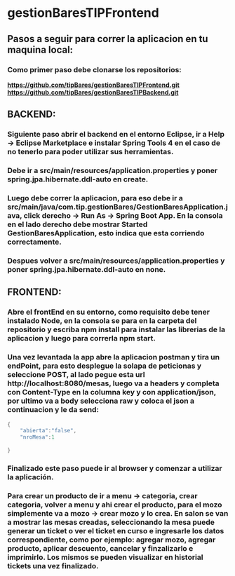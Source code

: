# gestionBaresTIPFrontend
## Pasos a seguir para correr la aplicacion en tu maquina local:
### Como primer paso debe clonarse los repositorios:
**https://github.com/tipBares/gestionBaresTIPFrontend.git**  
**https://github.com/tipBares/gestionBaresTIPBackend.git**

## BACKEND:
### Siguiente paso abrir el backend en el entorno Eclipse, ir a Help -> Eclipse Marketplace e instalar Spring Tools 4 en el caso de no tenerlo para poder utilizar sus herramientas. ###
### Debe ir a src/main/resources/application.properties y poner spring.jpa.hibernate.ddl-auto en create. ###
### Luego debe correr la aplicacion, para eso debe ir a src/main/java/com.tip.gestionBares/GestionBaresApplication.java, click derecho -> Run As -> Spring Boot App. En la consola en el lado derecho debe mostrar Started GestionBaresApplication, esto indica que esta corriendo correctamente. ###
### Despues volver a src/main/resources/application.properties y poner spring.jpa.hibernate.ddl-auto en none. ###

## FRONTEND:
### Abre el frontEnd en su entorno, como requisito debe tener instalado Node, en la consola se para en la carpeta del repositorio y escriba npm install para instalar las librerias de la aplicacion y luego para correrla npm start. ### 
### Una vez levantada la app abre la aplicacion postman y tira un endPoint, para esto desplegue la solapa de peticionas y seleccione POST, al lado pegue esta url http://localhost:8080/mesas, luego va a headers y completa con Content-Type en la columna key y con application/json, por ultimo va a body selecciona raw y coloca el json a continuacion y le da send: ### 
```java
{
    "abierta":"false",
    "nroMesa":1
    
}
```

### Finalizado este paso puede ir al browser y comenzar a utilizar la aplicación. ###
### Para crear un producto de ir a menu → categoria, crear categoria, volver a menu y ahi crear el producto, para el mozo simplemente va a mozo → crear mozo y lo crea. En salon se van a mostrar las mesas creadas, seleccionando la mesa puede generar un ticket o ver el ticket en curso e ingresarle los datos correspondiente, como por ejemplo: agregar mozo, agregar producto, aplicar descuento, cancelar y finzalizarlo e imprimirlo. Los mismos se pueden visualizar en historial tickets una vez finalizado. ###
